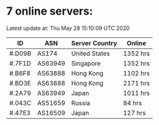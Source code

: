 # 7 online servers:

Latest update at: Thu May 28 15:10:09 UTC 2020

| ID | ASN | Server Country | Online |
| -- | --- | -------------- | ------ |
| #.D09B | AS174 | United States | 1352 hrs |
| #.7F1D | AS63949 | Singapore | 1352 hrs |
| #.B6F8 | AS63888 | Hong Kong | 1102 hrs |
| #.BD3E | AS63888 | Hong Kong | 2171 hrs |
| #.2A79 | AS63949 | Japan | 1011 hrs |
| #.043C | AS51659 | Russia | 84 hrs |
| #.47E3 | AS16509 | Japan | 127 hrs |

